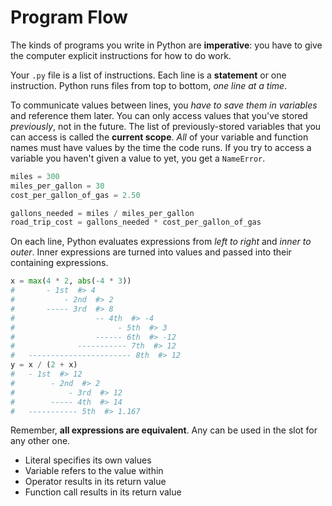 # Program Flow

The kinds of programs you write in Python are **imperative**:
you have to give the computer explicit instructions for how to do work.

Your `.py` file is a list of instructions.
Each line is a **statement** or one instruction.
Python runs files from top to bottom, _one line at a time_.

To communicate values between lines, you _have to save them in variables_ and reference them later.
You can only access values that you've stored _previously_, not in the future.
The list of previously-stored variables that you can access is called the **current scope**.
_All_ of your variable and function names must have values by the time the code runs.
If you try to access a variable you haven't given a value to yet, you get a `NameError`.

```py
miles = 300
miles_per_gallon = 30
cost_per_gallon_of_gas = 2.50

gallons_needed = miles / miles_per_gallon
road_trip_cost = gallons_needed * cost_per_gallon_of_gas
```

On each line, Python evaluates expressions from _left to right_ and _inner to outer_.
Inner expressions are turned into values and passed into their containing expressions.

```py
x = max(4 * 2, abs(-4 * 3))
#       - 1st  #> 4
#           - 2nd  #> 2
#       ----- 3rd  #> 8
#                  -- 4th  #> -4
#                       - 5th  #> 3
#                  ------ 6th  #> -12
#              ----------- 7th  #> 12
#   ----------------------- 8th  #> 12
y = x / (2 + x)
#   - 1st  #> 12
#        - 2nd  #> 2
#            - 3rd  #> 12
#        ----- 4th  #> 14
#   ----------- 5th  #> 1.167
```

Remember, **all expressions are equivalent**.
Any can be used in the slot for any other one.

* Literal specifies its own values
* Variable refers to the value within
* Operator results in its return value
* Function call results in its return value
